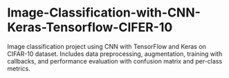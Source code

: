 # Image-Classification-with-CNN-Keras-Tensorflow-CIFER-10
Image classification project using CNN with TensorFlow and Keras on CIFAR-10 dataset. Includes data preprocessing, augmentation, training with callbacks, and performance evaluation with confusion matrix and per-class metrics.
